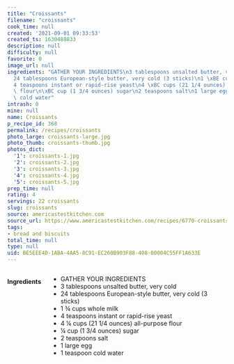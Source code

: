 ```yaml
---
title: "Croissants"
filename: "croissants"
cook_time: null
created: '2021-09-01 09:33:53'
created_ts: 1630488833
description: null
difficulty: null
favorite: 0
image_url: null
ingredients: "GATHER YOUR INGREDIENTS\n3 tablespoons unsalted butter, very cold\n\
  24 tablespoons European-style butter, very cold (3 sticks)\n1 \xBE cups whole milk\n\
  4 teaspoons instant or rapid-rise yeast\n4 \xBC cups (21 1/4 ounces) all-purpose\
  \ flour\n\xBC cup (1 3/4 ounces) sugar\n2 teaspoons salt\n1 large egg\n1 teaspoon\
  \ cold water"
intrash: 0
mine: null
name: Croissants
p_recipe_id: 368
permalink: /recipes/croissants
photo_large: croissants-large.jpg
photo_thumb: croissants-thumb.jpg
photos_dict:
  '1': croissants-1.jpg
  '2': croissants-2.jpg
  '3': croissants-3.jpg
  '4': croissants-4.jpg
  '5': croissants-5.jpg
prep_time: null
rating: 4
servings: 22 croissants
slug: croissants
source: americastestkitchen.com
source_url: https://www.americastestkitchen.com/recipes/6770-croissants?incode=MASAD00L0&ref=new_search_experience_1
tags:
- bread and biscuits
total_time: null
type: null
uid: BE5EEE4D-1ABA-4AA5-8C91-EC260B903F88-408-00004C55FF1A633E
---
```

<div class="large-8 medium-7 columns" id="writeup">	</div><!-- #writeup -->
</div><!-- #row-one -->
<div class="row" id="row-two">	<div class="medium-4 small-5 columns" id="ingredients"><h4>Ingredients</h4><div class="box box-ingredients content"><ul>
<li>GATHER YOUR INGREDIENTS</li>
<li>3 tablespoons unsalted butter, very cold</li>
<li>24 tablespoons European-style butter, very cold (3 sticks)</li>
<li>1 ¾ cups whole milk</li>
<li>4 teaspoons instant or rapid-rise yeast</li>
<li>4 ¼ cups (21 1/4 ounces) all-purpose flour</li>
<li>¼ cup (1 3/4 ounces) sugar</li>
<li>2 teaspoons salt</li>
<li>1 large egg</li>
<li>1 teaspoon cold water</li>
</ul>
</div>	</div>	<div class="medium-6 small-7 columns" id="directions">	</div>